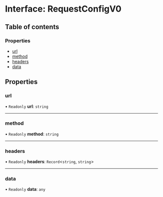 # Interface: RequestConfigV0

## Table of contents

### Properties

- [url](RequestConfigV0.md#url)
- [method](RequestConfigV0.md#method)
- [headers](RequestConfigV0.md#headers)
- [data](RequestConfigV0.md#data)

## Properties

### url

• `Readonly` **url**: `string`

___

### method

• `Readonly` **method**: `string`

___

### headers

• `Readonly` **headers**: `Record`<`string`, `string`\>

___

### data

• `Readonly` **data**: `any`
